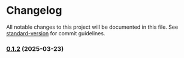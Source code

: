 # Changelog

All notable changes to this project will be documented in this file. See [standard-version](https://github.com/conventional-changelog/standard-version) for commit guidelines.

### [0.1.2](https://github.com/nguyenphatit/next-base/compare/v0.1.1...v0.1.2) (2025-03-23)